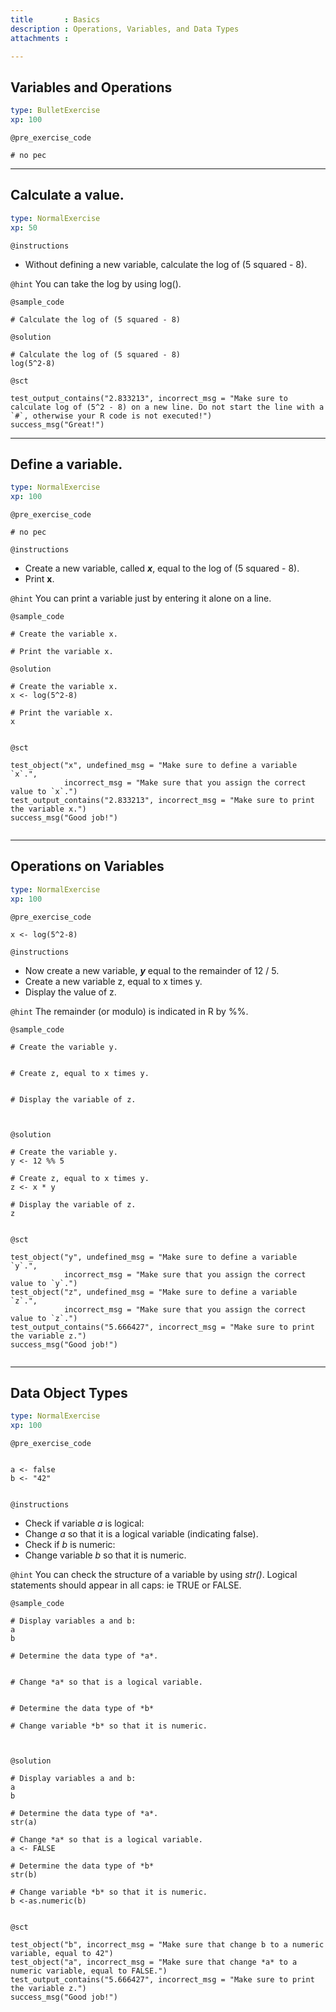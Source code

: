 ```yaml
---
title       : Basics
description : Operations, Variables, and Data Types
attachments :

---
```

## Variables and Operations

```yaml
type: BulletExercise
xp: 100
```

`@pre_exercise_code`
```{r}
# no pec
```

***

## Calculate a value.

```yaml
type: NormalExercise
xp: 50
```

`@instructions`
- Without defining a new variable, calculate the log of (5 squared - 8).

`@hint`
You can take the log by using log().

`@sample_code`
```{r}
# Calculate the log of (5 squared - 8)

```

`@solution`
```{r}
# Calculate the log of (5 squared - 8)
log(5^2-8)

```

`@sct`
```{r}
test_output_contains("2.833213", incorrect_msg = "Make sure to calculate log of (5^2 - 8) on a new line. Do not start the line with a `#`, otherwise your R code is not executed!")
success_msg("Great!")

```
---


## Define a variable.

```yaml
type: NormalExercise
xp: 100
```

`@pre_exercise_code`
```{r}
# no pec
```

`@instructions`
- Create a new variable, called ***x***, equal to the log of (5 squared - 8).
- Print **x**.

`@hint`
You can print a variable just by entering it alone on a line.

`@sample_code`
```{r}
# Create the variable x.

# Print the variable x.

```

`@solution`
```{r}
# Create the variable x.
x <- log(5^2-8)

# Print the variable x.
x


```

`@sct`
```{r}
test_object("x", undefined_msg = "Make sure to define a variable `x`.",
            incorrect_msg = "Make sure that you assign the correct value to `x`.") 
test_output_contains("2.833213", incorrect_msg = "Make sure to print the variable x.")
success_msg("Good job!")


```


---

## Operations on Variables

```yaml
type: NormalExercise
xp: 100
```


`@pre_exercise_code`
```{r}
x <- log(5^2-8)
```



`@instructions`
- Now create a new variable, ***y*** equal to the remainder of 12 / 5.
- Create a new variable z, equal to x times y.
- Display the value of z.

`@hint`
The remainder (or modulo) is indicated in R by %%.

`@sample_code`
```{r}
# Create the variable y.


# Create z, equal to x times y. 


# Display the variable of z.



```

`@solution`
```{r}
# Create the variable y.
y <- 12 %% 5

# Create z, equal to x times y. 
z <- x * y

# Display the variable of z.
z


```

`@sct`
```{r}
test_object("y", undefined_msg = "Make sure to define a variable `y`.",
            incorrect_msg = "Make sure that you assign the correct value to `y`.") 
test_object("z", undefined_msg = "Make sure to define a variable `z`.",
            incorrect_msg = "Make sure that you assign the correct value to `z`.")            
test_output_contains("5.666427", incorrect_msg = "Make sure to print the variable z.")
success_msg("Good job!")


```

---
## Data Object Types

```yaml
type: NormalExercise
xp: 100
```


`@pre_exercise_code`
```{r}

a <- false
b <- "42"


```



`@instructions`
- Check if variable *a* is logical:
- Change *a* so that it is a logical variable (indicating false).
- Check if *b* is numeric:
- Change variable *b* so that it is numeric.

`@hint`
You can check the structure of a variable by using *str()*.
Logical statements should appear in all caps:  ie TRUE or FALSE.

`@sample_code`
```{r}
# Display variables a and b:
a
b

# Determine the data type of *a*.


# Change *a* so that is a logical variable.


# Determine the data type of *b*

# Change variable *b* so that it is numeric.



```

`@solution`
```{r}
# Display variables a and b:
a
b

# Determine the data type of *a*.
str(a)

# Change *a* so that is a logical variable.
a <- FALSE

# Determine the data type of *b*
str(b)

# Change variable *b* so that it is numeric.
b <-as.numeric(b)


```

`@sct`
```{r}
test_object("b", incorrect_msg = "Make sure that change b to a numeric variable, equal to 42") 
test_object("a", incorrect_msg = "Make sure that change *a* to a numeric variable, equal to FALSE.")            
test_output_contains("5.666427", incorrect_msg = "Make sure to print the variable z.")
success_msg("Good job!")


```





```
